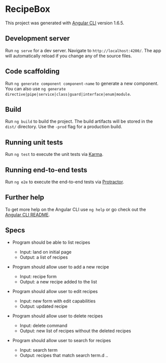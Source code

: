 # RecipeBox

This project was generated with [Angular CLI](https://github.com/angular/angular-cli) version 1.6.5.

## Development server

Run `ng serve` for a dev server. Navigate to `http://localhost:4200/`. The app will automatically reload if you change any of the source files.

## Code scaffolding

Run `ng generate component component-name` to generate a new component. You can also use `ng generate directive|pipe|service|class|guard|interface|enum|module`.

## Build

Run `ng build` to build the project. The build artifacts will be stored in the `dist/` directory. Use the `-prod` flag for a production build.

## Running unit tests

Run `ng test` to execute the unit tests via [Karma](https://karma-runner.github.io).

## Running end-to-end tests

Run `ng e2e` to execute the end-to-end tests via [Protractor](http://www.protractortest.org/).

## Further help

To get more help on the Angular CLI use `ng help` or go check out the [Angular CLI README](https://github.com/angular/angular-cli/blob/master/README.md).

## Specs
* Program should be able to list recipes
  * Input: land on initial page
  * Output: a list of recipes

* Program should allow user to add a new recipe
  * Input: recipe form
  * Output: a new recipe added to the list

* Program should allow user to edit recipes
  * Input: new form with edit capabilities
  * Output: updated recipe

* Program should allow user to delete recipes
  * Input: delete command
  * Output: new list of recipes without the deleted recipes

* Program should allow user to search for recipes
  * Input: search term
  * Output: recipes that match search term.d ..
